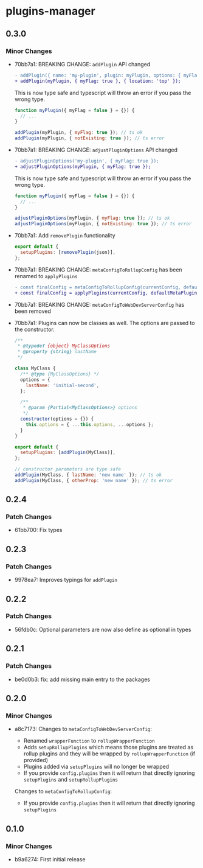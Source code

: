 # plugins-manager

## 0.3.0

### Minor Changes

- 70bb7a1: BREAKING CHANGE: `addPlugin` API changed

  ```diff
  - addPlugin({ name: 'my-plugin', plugin: myPlugin, options: { myFlag: true }, location: 'top' });
  + addPlugin(myPlugin, { myFlag: true }, { location: 'top' });
  ```

  This is now type safe and typescript will throw an error if you pass the wrong type.

  ```js
  function myPlugin({ myFlag = false } = {}) {
    // ...
  }

  addPlugin(myPlugin, { myFlag: true }); // ts ok
  addPlugin(myPlugin, { notExisting: true }); // ts error
  ```

- 70bb7a1: BREAKING CHANGE: `adjustPluginOptions` API changed

  ```diff
  - adjustPluginOptions('my-plugin', { myFlag: true });
  + adjustPluginOptions(myPlugin, { myFlag: true });
  ```

  This is now type safe and typescript will throw an error if you pass the wrong type.

  ```js
  function myPlugin({ myFlag = false } = {}) {
    // ...
  }

  adjustPluginOptions(myPlugin, { myFlag: true }); // ts ok
  adjustPluginOptions(myPlugin, { notExisting: true }); // ts error
  ```

- 70bb7a1: Add `removePlugin` functionality

  ```js
  export default {
    setupPlugins: [removePlugin(json)],
  };
  ```

- 70bb7a1: BREAKING CHANGE: `metaConfigToRollupConfig` has been renamed to `applyPlugins`

  ```diff
  - const finalConfig = metaConfigToRollupConfig(currentConfig, defaultMetaPlugins);
  + const finalConfig = applyPlugins(currentConfig, defaultMetaPlugins);
  ```

- 70bb7a1: BREAKING CHANGE: `metaConfigToWebDevServerConfig` has been removed
- 70bb7a1: Plugins can now be classes as well. The options are passed to the constructor.

  ```js
  /**
   * @typedef {object} MyClassOptions
   * @property {string} lastName
   */

  class MyClass {
    /** @type {MyClassOptions} */
    options = {
      lastName: 'initial-second',
    };

    /**
     * @param {Partial<MyClassOptions>} options
     */
    constructor(options = {}) {
      this.options = { ...this.options, ...options };
    }
  }

  export default {
    setupPlugins: [addPlugin(MyClass)],
  };

  // constructor parameters are type safe
  addPlugin(MyClass, { lastName: 'new name' }); // ts ok
  addPlugin(MyClass, { otherProp: 'new name' }); // ts error
  ```

## 0.2.4

### Patch Changes

- 61bb700: Fix types

## 0.2.3

### Patch Changes

- 9978ea7: Improves typings for `addPlugin`

## 0.2.2

### Patch Changes

- 56fdb0c: Optional parameters are now also define as optional in types

## 0.2.1

### Patch Changes

- be0d0b3: fix: add missing main entry to the packages

## 0.2.0

### Minor Changes

- a8c7173: Changes to `metaConfigToWebDevServerConfig`:

  - Renamed `wrapperFunction` to `rollupWrapperFunction`
  - Adds `setupRollupPlugins` which means those plugins are treated as rollup plugins and they will be wrapped by `rollupWrapperFunction` (if provided)
  - Plugins added via `setupPlugins` will no longer be wrapped
  - If you provide `config.plugins` then it will return that directly ignoring `setupPlugins` and `setupRollupPlugins`

  Changes to `metaConfigToRollupConfig`:

  - If you provide `config.plugins` then it will return that directly ignoring `setupPlugins`

## 0.1.0

### Minor Changes

- b9a6274: First initial release
